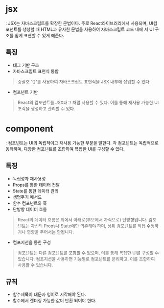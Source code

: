 # jsx
: JSX는 자바스크립트를 확장한 문법이다. 주로 React라이브러리에서 사용되며, UI컴포넌트를 생성할 때 HTML과 유사한 문법을 사용하여 자바스크립트 코드 내에 서 UI 구조를 쉽게 표현할 수 있게 해준다.
## 특징
* 태그 기반 구조
* 자바스크립트 표현식 통합
> 중괄호 '{}'를 사용하여 자바스크립트 표현식을 JSX 내부에 삽입할 수 있다.
* 컴포넌트 기반
> React의 컴포넌트를 JSX태그 처럼 사용할 수 있다. 이를 통해 재사용 가능한 UI조각을 생성하고 관리할 수 있다.

# component
: 컴포넌트는 UI의 독립적이고 재사용 가능한 부분을 말한다. 각 컴포넌트는 독립적으로 동작하며, 다양한 컴포넌트를 조합하여 복잡한 UI를 구성할 수 있다.

## 특징
* 독립성과 재사용성
* Props를 통한 데이터 전달
* State를 통한 데이터 관리
* 생명주기 메서드
* 함수 컴포넌트와 훅
* 단방향 데이터 흐름
> React의 데이터 흐름은 위에서 아래로(부모에서 자식으로) 단방향입니다. 컴포넌트는 자신의 Props나 State에만 의존해야 하며, 상위 컴포넌트를 직접 수정하거나 영향을 주어서는 안됩니다.

* 컴포지션을 통한 구성
> 컴포넌트는 다른 컴포넌트를 포함할 수 있으며, 이를 통해 복잡한 UI를 구성할 수 있습니다. 컴포지션을 사용하면 기능별로 컴포넌트를 분리하고, 이를 조합하여 사용할 수 있습니다.

## 규칙
* 함수제목이 대문자 영어로 시작해야 된다.
* 함수에서 렌더링 가능한 값이 반환 되어야 한다.